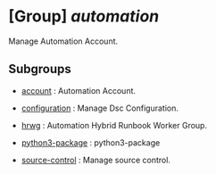 # [Group] _automation_

Manage Automation Account.

## Subgroups

- [account](/Commands/automation/account/readme.md)
: Automation Account.

- [configuration](/Commands/automation/configuration/readme.md)
: Manage Dsc Configuration.

- [hrwg](/Commands/automation/hrwg/readme.md)
: Automation Hybrid Runbook Worker Group.

- [python3-package](/Commands/automation/python3-package/readme.md)
: python3-package

- [source-control](/Commands/automation/source-control/readme.md)
: Manage source control.
